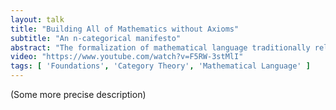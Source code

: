 ```yaml
---
layout: talk
title: "Building All of Mathematics without Axioms"
subtitle: "An n-categorical manifesto"
abstract: "The formalization of mathematical language traditionally relies on undefined terms - such as Set, Type, universes - whose properties are specified by axioms and inference rules. In this talk, I present an alternative approach in which mathematical language is entirely built from definitions. At its core are n-category constructors - an internal alternative to typing judgments - denoted as $(X : Cat_n)$ for a variable $X$, which are inductively assigned a truth value - a meaning. Defining an n-category here consists of constructing an element (a proof) of the corresponding truth value. To give meaning to these constructors, $(n-1)$-categories and $(n-1)$-functors are inductively organised as an $n$-category, resulting in a graded structure of nested $n$-categories $(Cat_{n-1} : Cat_n)$. By treating each mathematical object as an element of another object, this framework offers a natural and expressive language for higher category theory, set theory, and logic, all with vast generalisation potential. I will discuss key consequences of this approach, including its implications for fundamental notions such as sameness, size, and ∞-categories, as well as its connexions to homotopy type theory."
video: "https://www.youtube.com/watch?v=F5RW-3stMlI"
tags: [ 'Foundations', 'Category Theory', 'Mathematical Language' ] 
---
```

(Some more precise description)